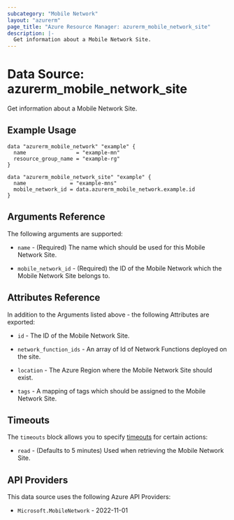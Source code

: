 ```yaml
---
subcategory: "Mobile Network"
layout: "azurerm"
page_title: "Azure Resource Manager: azurerm_mobile_network_site"
description: |-
  Get information about a Mobile Network Site.
---
```


# Data Source: azurerm_mobile_network_site

Get information about a Mobile Network Site.

## Example Usage

```hcl
data "azurerm_mobile_network" "example" {
  name                = "example-mn"
  resource_group_name = "example-rg"
}

data "azurerm_mobile_network_site" "example" {
  name              = "example-mns"
  mobile_network_id = data.azurerm_mobile_network.example.id
}
```

## Arguments Reference

The following arguments are supported:

* `name` - (Required) The name which should be used for this Mobile Network Site. 

* `mobile_network_id` - (Required) the ID of the Mobile Network which the Mobile Network Site belongs to. 

## Attributes Reference

In addition to the Arguments listed above - the following Attributes are exported:

* `id` - The ID of the Mobile Network Site.

* `network_function_ids` - An array of Id of Network Functions deployed on the site.

* `location` - The Azure Region where the Mobile Network Site should exist.

* `tags` - A mapping of tags which should be assigned to the Mobile Network Site.

## Timeouts

The `timeouts` block allows you to specify [timeouts](https://developer.hashicorp.com/terraform/language/resources/configure#define-operation-timeouts) for certain actions:

* `read` - (Defaults to 5 minutes) Used when retrieving the Mobile Network Site.

## API Providers
<!-- This section is generated, changes will be overwritten -->
This data source uses the following Azure API Providers:

* `Microsoft.MobileNetwork` - 2022-11-01
